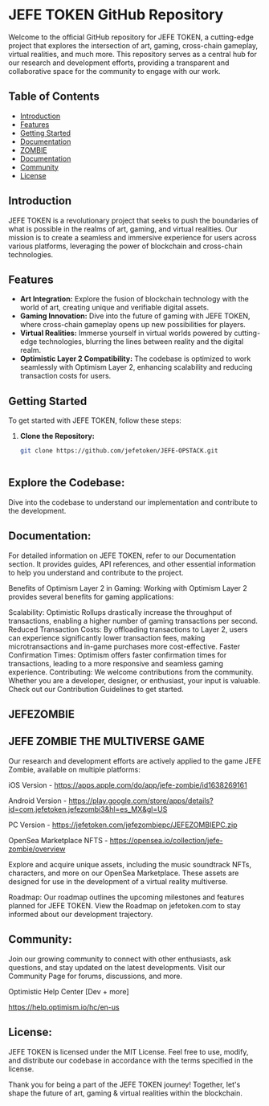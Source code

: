# JEFE TOKEN GitHub Repository

Welcome to the official GitHub repository for JEFE TOKEN, a cutting-edge project that explores the intersection of art, gaming, cross-chain gameplay, virtual realities, and much more. This repository serves as a central hub for our research and development efforts, providing a transparent and collaborative space for the community to engage with our work.

## Table of Contents

- [Introduction](#introduction)
- [Features](#features)
- [Getting Started](#getting-started)
- [Documentation](#documentation)
- [ZOMBIE](#jefezombie)
- [Documentation](#documentation)
- [Community](#community)
- [License](#license)

## Introduction

JEFE TOKEN is a revolutionary project that seeks to push the boundaries of what is possible in the realms of art, gaming, and virtual realities. Our mission is to create a seamless and immersive experience for users across various platforms, leveraging the power of blockchain and cross-chain technologies.

## Features

- **Art Integration:** Explore the fusion of blockchain technology with the world of art, creating unique and verifiable digital assets.
- **Gaming Innovation:** Dive into the future of gaming with JEFE TOKEN, where cross-chain gameplay opens up new possibilities for players.
- **Virtual Realities:** Immerse yourself in virtual worlds powered by cutting-edge technologies, blurring the lines between reality and the digital realm.
- **Optimistic Layer 2 Compatibility:** The codebase is optimized to work seamlessly with Optimism Layer 2, enhancing scalability and reducing transaction costs for users.

## Getting Started

To get started with JEFE TOKEN, follow these steps:

1. **Clone the Repository:**
   ```bash
   git clone https://github.com/jefetoken/JEFE-OPSTACK.git



## Explore the Codebase:
Dive into the codebase to understand our implementation and contribute to the development.

## Documentation:
For detailed information on JEFE TOKEN, refer to our Documentation section. It provides guides, API references, and other essential information to help you understand and contribute to the project.

Benefits of Optimism Layer 2 in Gaming:
Working with Optimism Layer 2 provides several benefits for gaming applications:

Scalability: Optimistic Rollups drastically increase the throughput of transactions, enabling a higher number of gaming transactions per second.
Reduced Transaction Costs: By offloading transactions to Layer 2, users can experience significantly lower transaction fees, making microtransactions and in-game purchases more cost-effective.
Faster Confirmation Times: Optimism offers faster confirmation times for transactions, leading to a more responsive and seamless gaming experience.
Contributing:
We welcome contributions from the community. Whether you are a developer, designer, or enthusiast, your input is valuable. Check out our Contribution Guidelines to get started.

## JEFEZOMBIE
## JEFE ZOMBIE THE MULTIVERSE GAME

Our research and development efforts are actively applied to the game JEFE Zombie, available on multiple platforms:

iOS Version - https://apps.apple.com/do/app/jefe-zombie/id1638269161 

Android Version - https://play.google.com/store/apps/details?id=com.jefetoken.jefezombi3&hl=es_MX&gl=US

PC Version - https://jefetoken.com/jefezombiepc/JEFEZOMBIEPC.zip


OpenSea Marketplace NFTS - https://opensea.io/collection/jefe-zombie/overview

Explore and acquire unique assets, including the music soundtrack NFTs, characters, and more on our OpenSea Marketplace. These assets are designed for use in the development of a virtual reality multiverse.

Roadmap:
Our roadmap outlines the upcoming milestones and features planned for JEFE TOKEN. View the Roadmap on jefetoken.com to stay informed about our development trajectory.

## Community:
Join our growing community to connect with other enthusiasts, ask questions, and stay updated on the latest developments. Visit our Community Page for forums, discussions, and more.


Optimistic Help Center [Dev + more] 

https://help.optimism.io/hc/en-us

## License:
JEFE TOKEN is licensed under the MIT License. Feel free to use, modify, and distribute our codebase in accordance with the terms specified in the license.

Thank you for being a part of the JEFE TOKEN journey! Together, let's shape the future of art, gaming & virtual realities within the blockchain.


